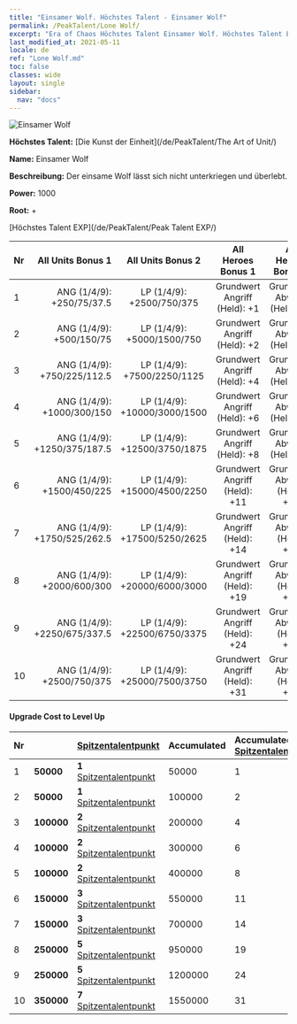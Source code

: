 ```yaml
---
title: "Einsamer Wolf. Höchstes Talent - Einsamer Wolf"
permalink: /PeakTalent/Lone Wolf/
excerpt: "Era of Chaos Höchstes Talent Einsamer Wolf. Höchstes Talent Einsamer Wolf. Einsamer Wolf"
last_modified_at: 2021-05-11
locale: de
ref: "Lone Wolf.md"
toc: false
classes: wide
layout: single
sidebar:
  nav: "docs"
---
```


  ![Einsamer Wolf](/images/pt/talent_2001.png)

  **Höchstes Talent:** [Die Kunst der Einheit](/de/PeakTalent/The Art of Unit/)

  **Name:** Einsamer Wolf

  **Beschreibung:** Der einsame Wolf lässt sich nicht unterkriegen und überlebt.

  **Power:** 1000

  **Root:** +

  [Höchstes Talent EXP](/de/PeakTalent/Peak Talent EXP/)

  | Nr | All Units Bonus 1 | All Units Bonus 2 | All Heroes Bonus 1 | All Heroes Bonus 2 |
  |:---|--------------:|:-------------:|:-------------:|:-------------:|
  | 1 | ANG (1/4/9): +250/75/37.5 | LP (1/4/9): +2500/750/375 | Grundwert Angriff (Held): +1 | Grundwert Abwehr (Held): +1 |
  | 2 | ANG (1/4/9): +500/150/75 | LP (1/4/9): +5000/1500/750 | Grundwert Angriff (Held): +2 | Grundwert Abwehr (Held): +2 |
  | 3 | ANG (1/4/9): +750/225/112.5 | LP (1/4/9): +7500/2250/1125 | Grundwert Angriff (Held): +4 | Grundwert Abwehr (Held): +4 |
  | 4 | ANG (1/4/9): +1000/300/150 | LP (1/4/9): +10000/3000/1500 | Grundwert Angriff (Held): +6 | Grundwert Abwehr (Held): +6 |
  | 5 | ANG (1/4/9): +1250/375/187.5 | LP (1/4/9): +12500/3750/1875 | Grundwert Angriff (Held): +8 | Grundwert Abwehr (Held): +8 |
  | 6 | ANG (1/4/9): +1500/450/225 | LP (1/4/9): +15000/4500/2250 | Grundwert Angriff (Held): +11 | Grundwert Abwehr (Held): +11 |
  | 7 | ANG (1/4/9): +1750/525/262.5 | LP (1/4/9): +17500/5250/2625 | Grundwert Angriff (Held): +14 | Grundwert Abwehr (Held): +14 |
  | 8 | ANG (1/4/9): +2000/600/300 | LP (1/4/9): +20000/6000/3000 | Grundwert Angriff (Held): +19 | Grundwert Abwehr (Held): +19 |
  | 9 | ANG (1/4/9): +2250/675/337.5 | LP (1/4/9): +22500/6750/3375 | Grundwert Angriff (Held): +24 | Grundwert Abwehr (Held): +24 |
  | 10 | ANG (1/4/9): +2500/750/375 | LP (1/4/9): +25000/7500/3750 | Grundwert Angriff (Held): +31 | Grundwert Abwehr (Held): +31 |


#### Upgrade Cost to Level Up

  | Nr | <i class="fas fa-coins"/> | [Spitzentalentpunkt](/ItemsDE/con_934/) | Accumulated <i class="fas fa-coins"/> | Accumulated [Spitzentalentpunkt](/ItemsDE/con_934/) |
  |:---|:--------------|:-------------|:-------------|:-------------|
  | 1 | **50000** | **1** [Spitzentalentpunkt](/ItemsDE/con_934/) | 50000 | 1 |
  | 2 | **50000** | **1** [Spitzentalentpunkt](/ItemsDE/con_934/) | 100000 | 2 |
  | 3 | **100000** | **2** [Spitzentalentpunkt](/ItemsDE/con_934/) | 200000 | 4 |
  | 4 | **100000** | **2** [Spitzentalentpunkt](/ItemsDE/con_934/) | 300000 | 6 |
  | 5 | **100000** | **2** [Spitzentalentpunkt](/ItemsDE/con_934/) | 400000 | 8 |
  | 6 | **150000** | **3** [Spitzentalentpunkt](/ItemsDE/con_934/) | 550000 | 11 |
  | 7 | **150000** | **3** [Spitzentalentpunkt](/ItemsDE/con_934/) | 700000 | 14 |
  | 8 | **250000** | **5** [Spitzentalentpunkt](/ItemsDE/con_934/) | 950000 | 19 |
  | 9 | **250000** | **5** [Spitzentalentpunkt](/ItemsDE/con_934/) | 1200000 | 24 |
  | 10 | **350000** | **7** [Spitzentalentpunkt](/ItemsDE/con_934/) | 1550000 | 31 |
